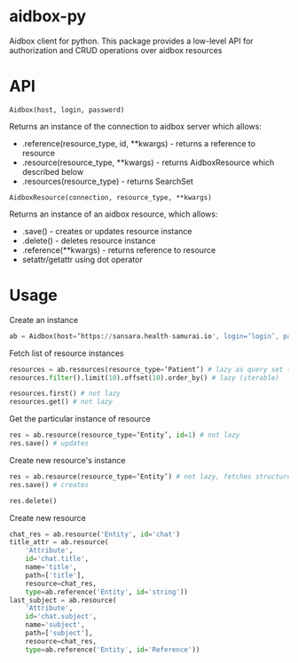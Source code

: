 # aidbox-py
Aidbox client for python.
This package provides a low-level API for authorization and CRUD operations over aidbox resources

# API

`Aidbox(host, login, password)`

Returns an instance of the connection to aidbox server which allows:
* .reference(resource_type, id, **kwargs) - returns a reference to resource
* .resource(resource_type, **kwargs) - returns AidboxResource which described below
* .resources(resource_type) - returns SearchSet

`AidboxResource(connection, resource_type, **kwargs)`

Returns an instance of an aidbox resource, which allows:
* .save() - creates or updates resource instance
* .delete() - deletes resource instance
* .reference(**kwargs) - returns reference to resource
* setattr/getattr using dot operator

# Usage

Create an instance
```python
ab = Aidbox(host=‘https://sansara.health-samurai.io', login=‘login’, password=‘password’)
```

Fetch list of resource instances
```python
resources = ab.resources(resource_type=‘Patient’) # lazy as query set (iterable)
resources.filter().limit(10).offset(10).order_by() # lazy (iterable)

resources.first() # not lazy
resources.get() # not lazy
```

Get the particular instance of resource
```python
res = ab.resource(resource_type=‘Entity’, id=1) # not lazy
res.save() # updates
```

Create new resource's instance
```python
res = ab.resource(resource_type=‘Entity’) # not lazy, fetches structure
res.save() # creates

res.delete()
```

Create new resource
```python
chat_res = ab.resource('Entity', id='chat')
title_attr = ab.resource(
    'Attribute',
    id='chat.title',
    name='title',
    path=['title'],
    resource=chat_res,
    type=ab.reference('Entity', id='string'))
last_subject = ab.resource(
    'Attribute',
    id='chat.subject',
    name='subject',
    path=['subject'],
    resource=chat_res,
    type=ab.reference('Entity', id='Reference'))
```
